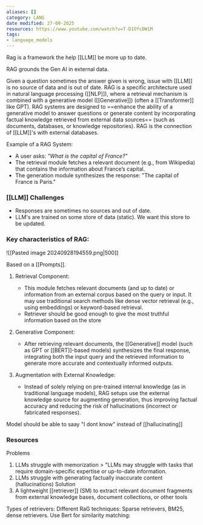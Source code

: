 ```yaml
---
aliases: []
category: LANG
date modified: 27-09-2025
resources: https://www.youtube.com/watch?v=T-D1OfcDW1M
tags:
- language_models
---
```

Rag is a framework the help [[LLM]] be more up to date.

RAG grounds the Gen AI in external data.

Given a question sometimes the answer given is wrong, issue with [[LLM]] is no source of data and is out of date. RAG is a specific architecture used in natural language processing ([[NLP]]), where a retrieval mechanism is combined with a generative model ([[Generative]]) (often a [[Transformer]] like GPT). RAG systems are designed to ==enhance the ability of a generative model to answer questions or generate content by incorporating factual knowledge retrieved from external data sources== (such as documents, databases, or knowledge repositories). RAG is the connection of [[LLM]]'s with external databases. 

 Example of a RAG System:
 - A user asks: *"What is the capital of France?"*
 - The retrieval module fetches a relevant document (e.g., from Wikipedia) that contains the information about France’s capital.
 - The generation module synthesizes the response: "The capital of France is Paris."

### [[LLM]] Challenges
- Responses are sometimes no sources and out of date.
- LLM's are trained on some store of data (static). We want this store to be updated.
### Key characteristics of RAG:

![[Pasted image 20240928194559.png|500]]

Based on a [[Prompts]].

1. Retrieval Component:
   - This module fetches relevant documents (and up to date) or information from an external corpus based on the query or input. It may use traditional search methods like dense vector retrieval (e.g., using embeddings) or keyword-based retrieval.
   - Retriever should be good enough to give the most truthful information based on the store
   
1. Generative Component:
   - After retrieving relevant documents, the [[Generative]] model (such as GPT or [[BERT]]-based models) synthesizes the final response, integrating both the input query and the retrieved information to generate more accurate and contextually informed outputs.
   
1. Augmentation with External Knowledge:
   - Instead of solely relying on pre-trained internal knowledge (as in traditional language models), RAG setups use the external knowledge source for augmenting generation, thus improving factual accuracy and reducing the risk of hallucinations (incorrect or fabricated responses).

Model should be able to saay "I dont know" instead of [[hallucinating]]

### Resources

Problems
1. LLMs struggle with memorization > "LLMs may struggle with
tasks that require domain-specific expertise or up-to-date
information.
2. LLMs struggle with generating factually inaccurate content
(hallucinations)
Solution
3. A lightweight [[retriever]] (SM) to extract relevant document
fragments from external knowledge bases, document collections,
or other tools

Types of retrievers: 
 Different RaG techniques:
 Sparse retrievers, 
 BM25, 
 dense retrievers.
Use Bert for similarity matching:

